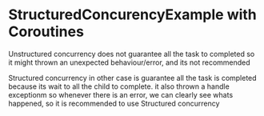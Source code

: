 # StructuredConcurencyExample with Coroutines

Unstructured concurrency does not guarantee all the task to completed so it might thrown an unexpected behaviour/error, and its not recommended

Structured concurrency in other case is guarantee all the task is completed because its wait to all the child to complete. it also thrown a handle exceptionm so whenever there is an error, we can clearly see whats happened, so it is recommended to use Structured concurrency

